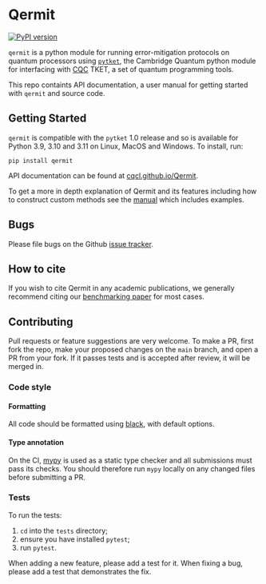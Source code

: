 # Qermit

[![PyPI version](https://badge.fury.io/py/qermit.svg)](https://badge.fury.io/py/qermit)

`qermit` is a python module for running error-mitigation protocols on quantum processors using [`pytket`](https://github.com/CQCL/pytket), the Cambridge Quantum python module for interfacing with [CQC](https://cambridgequantum.com/) TKET, a set of quantum programming tools.

This repo containts API documentation, a user manual for getting started with `qermit` and source code.

## Getting Started

`qermit` is compatible with the `pytket` 1.0 release and so is available for Python 3.9, 3.10 and 3.11 on Linux, MacOS and Windows.
To install, run:

``pip install qermit``

API documentation can be found at [cqcl.github.io/Qermit](https://cqcl.github.io/Qermit).

To get a more in depth explanation of Qermit and its features including how to construct custom methods see the [manual](https://cqcl.github.io/Qermit/manual/) which includes examples.



## Bugs

Please file bugs on the Github
[issue tracker](https://github.com/CQCL/Qermit/issues).

## How to cite

If you wish to cite Qermit in any academic publications, we generally recommend citing our [benchmarking paper](https://doi.org/10.48550/arXiv.2204.09725) for most cases.

## Contributing

Pull requests or feature suggestions are very welcome. To make a PR, first fork the repo, make your proposed
changes on the `main` branch, and open a PR from your fork. If it passes
tests and is accepted after review, it will be merged in.

### Code style

#### Formatting

All code should be formatted using
[black](https://black.readthedocs.io/en/stable/), with default options. 

#### Type annotation

On the CI, [mypy](https://mypy.readthedocs.io/en/stable/) is used as a static
type checker and all submissions must pass its checks. You should therefore run
`mypy` locally on any changed files before submitting a PR. 

### Tests

To run the tests:

1. `cd` into the `tests` directory;
2. ensure you have installed `pytest`;
3. run `pytest`.

When adding a new feature, please add a test for it. When fixing a bug, please
add a test that demonstrates the fix.

